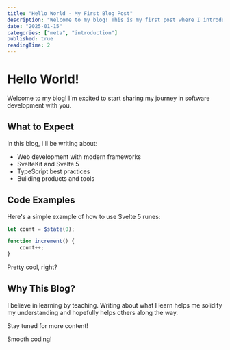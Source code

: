 ```yaml
---
title: "Hello World - My First Blog Post"
description: "Welcome to my blog! This is my first post where I introduce myself and share what you can expect from this blog."
date: "2025-01-15"
categories: ["meta", "introduction"]
published: true
readingTime: 2
---
```


# Hello World!

Welcome to my blog! I'm excited to start sharing my journey in software development with you.

## What to Expect

In this blog, I'll be writing about:

- Web development with modern frameworks
- SvelteKit and Svelte 5
- TypeScript best practices
- Building products and tools

## Code Examples

Here's a simple example of how to use Svelte 5 runes:

```typescript
let count = $state(0);

function increment() {
	count++;
}
```

Pretty cool, right?

## Why This Blog?

I believe in learning by teaching. Writing about what I learn helps me solidify my understanding and hopefully helps others along the way.

Stay tuned for more content!

Smooth coding!